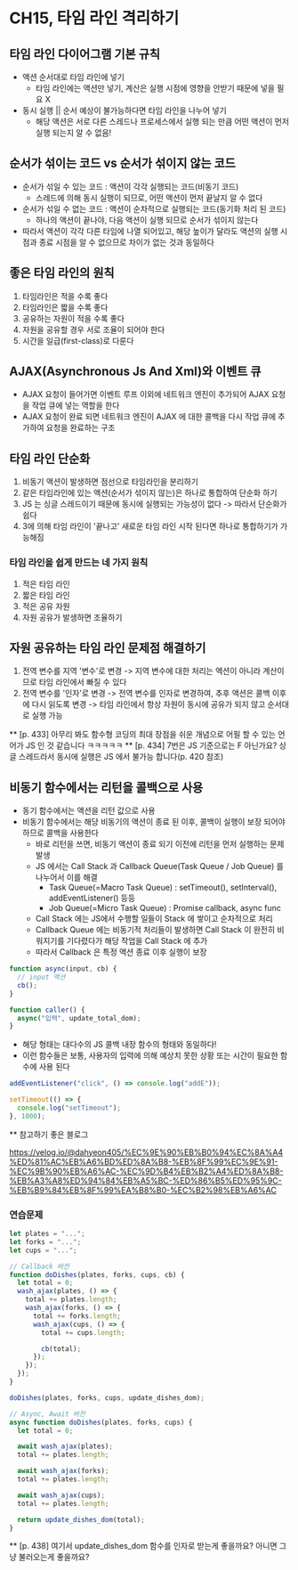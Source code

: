 # CH15, 타임 라인 격리하기

## 타임 라인 다이어그램 기본 규칙

- 액션 순서대로 타임 라인에 넣기
  - 타임 라인에는 액션만 넣기, 계산은 실행 시점에 영향을 안받기 때문에 넣을 필요 X
- 동시 실행 || 순서 예상이 불가능하다면 타임 라인을 나누어 넣기
  - 해당 액션은 서로 다른 스레드나 프로세스에서 실행 되는 만큼 어떤 액션이 먼저 실행 되는지 알 수 없음!

## 순서가 섞이는 코드 vs 순서가 섞이지 않는 코드

- 순서가 섞일 수 있는 코드 : 액션이 각각 실행되는 코드(비동기 코드)
  - 스레드에 의해 동시 실행이 되므로, 어떤 액션이 먼저 끝날지 알 수 없다
- 순서가 섞일 수 없는 코드 : 액션이 순차적으로 실행되는 코드(동기화 처리 된 코드)
  - 하나의 액션이 끝나야, 다음 액션이 실행 되므로 순서가 섞이지 않는다
- 따라서 액션이 각각 다른 타임에 나열 되어있고, 해당 높이가 달라도 액션의 실행 시점과 종료 시점을 알 수 없으므로 차이가 없는 것과 동일하다

## 좋은 타임 라인의 원칙

1. 타임라인은 적을 수록 좋다
2. 타임라인은 짧을 수록 좋다
3. 공유하는 자원이 적을 수록 좋다
4. 자원을 공유할 경우 서로 조율이 되어야 한다
5. 시간을 일급(first-class)로 다룬다

## AJAX(Asynchronous Js And Xml)와 이벤트 큐

- AJAX 요청이 들어가면 이벤트 루프 이외에 네트워크 엔진이 추가되어 AJAX 요청을 작업 큐에 넣는 역할을 한다
- AJAX 요청이 완료 되면 네트워크 엔진이 AJAX 에 대한 콜백을 다시 작업 큐에 추가하여 요청을 완료하는 구조

## 타임 라인 단순화

1. 비동기 액션이 발생하면 점선으로 타임라인을 분리하기
2. 같은 타임라인에 있는 액션(순서가 섞이지 않는)은 하나로 통합하여 단순화 하기
3. JS 는 싱글 스레드이기 때문에 동시에 실행되는 가능성이 없다 -> 따라서 단순화가 쉽다
4. 3에 의해 타임 라인이 '끝나고' 새로운 타임 라인 시작 된다면 하나로 통합하기가 가능해짐

### 타임 라인을 쉽게 만드는 네 가지 원칙

1. 적은 타임 라인
2. 짧은 타임 라인
3. 적은 공유 자원
4. 자원 공유가 발생하면 조율하기

## 자원 공유하는 타임 라인 문제점 해결하기

1. 전역 변수를 지역 '변수'로 변경 -> 지역 변수에 대한 처리는 액션이 아니라 계산이므로 타임 라인에서 빠질 수 있다
2. 전역 변수를 '인자'로 변경 -> 전역 변수를 인자로 변경하여, 추후 액션은 콜백 이후에 다시 읽도록 변경 -> 타임 라인에서 항상 자원이 동시에 공유가 되지 않고 순서대로 실행 가능

\*\* [p. 433] 아무리 봐도 함수형 코딩의 최대 장점을 쉬운 개념으로 어필 할 수 있는 언어가 JS 인 것 같습니다 ㅋㅋㅋㅋㅋ
\*\* [p. 434] 7번은 JS 기준으로는 F 아닌가요? 싱글 스레드라서 동시에 실행은 JS 에서 불가능 합니다(p. 420 참조)

## 비동기 함수에서는 리턴을 콜백으로 사용

- 동기 함수에서는 액션을 리턴 값으로 사용
- 비동기 함수에서는 해당 비동기의 액션이 종료 된 이후, 콜백이 실행이 보장 되어야 하므로 콜백을 사용한다
  - 바로 리턴을 쓰면, 비동기 액션이 종료 되기 이전에 리턴을 먼저 실행하는 문제 발생
  - JS 에서는 Call Stack 과 Callback Queue(Task Queue / Job Queue) 를 나누어서 이를 해결
    - Task Queue(=Macro Task Queue) : setTimeout(), setInterval(), addEventListener() 등등
    - Job Queue(=Micro Task Queue) : Promise callback, async func
  - Call Stack 에는 JS에서 수행할 일들이 Stack 에 쌓이고 순차적으로 처리
  - Callback Queue 에는 비동기적 처리들이 발생하면 Call Stack 이 완전히 비워지기를 기다렸다가 해당 작업을 Call Stack 에 추가
  - 따라서 Callback 은 특정 액션 종료 이후 실행이 보장

```js
function async(input, cb) {
  // input 액션
  cb();
}

function caller() {
  async("입력", update_total_dom);
}
```

- 해당 형태는 대다수의 JS 콜백 내장 함수의 형태와 동일하다!
- 이런 함수들은 보통, 사용자의 입력에 의해 예상치 못한 상황 또는 시간이 필요한 함수에 사용 된다

```js
addEventListener("click", () => console.log("addE"));

setTimeout(() => {
  console.log("setTimeout");
}, 1000);
```

\*\* 참고하기 좋은 블로그

https://velog.io/@dahyeon405/%EC%9E%90%EB%B0%94%EC%8A%A4%ED%81%AC%EB%A6%BD%ED%8A%B8-%EB%8F%99%EC%9E%91-%EC%9B%90%EB%A6%AC-%EC%9D%B4%EB%B2%A4%ED%8A%B8-%EB%A3%A8%ED%94%84%EB%A5%BC-%ED%86%B5%ED%95%9C-%EB%B9%84%EB%8F%99%EA%B8%B0-%EC%B2%98%EB%A6%AC

### 연습문제

```js
let plates = "...";
let forks = "...";
let cups = "...";

// Callback 버전
function doDishes(plates, forks, cups, cb) {
  let total = 0;
  wash_ajax(plates, () => {
    total += plates.length;
    wash_ajax(forks, () => {
      total += forks.length;
      wash_ajax(cups, () => {
        total += cups.length;

        cb(total);
      });
    });
  });
}

doDishes(plates, forks, cups, update_dishes_dom);

// Async, Await 버전
async function doDishes(plates, forks, cups) {
  let total = 0;

  await wash_ajax(plates);
  total += plates.length;

  await wash_ajax(forks);
  total += plates.length;

  await wash_ajax(cups);
  total += plates.length;

  return update_dishes_dom(total);
}
```

\*\* [p. 438] 여기서 update_dishes_dom 함수를 인자로 받는게 좋을까요? 아니면 그냥 불러오는게 좋을까요?

<!-- update_dishes_dom 함수를 doDishes 함수의 인자로 전달하는 것이 좋을지, 아니면 그냥 doDishes 함수 내에서 직접 호출하는 것이 좋을지는 여러 가지 요소에 따라 달라집니다.

재사용성: update_dishes_dom 함수를 인자로 전달하면 doDishes 함수는 다른 업데이트 함수와 함께 재사용될 수 있습니다. 이는 doDishes 함수의 유연성을 높이고 코드의 재사용성을 향상시킵니다.

결합도: update_dishes_dom 함수를 직접 호출하면 doDishes 함수와 update_dishes_dom 함수 사이의 결합도가 높아집니다. 이는 doDishes 함수가 update_dishes_dom 함수의 구현에 의존하게 만들며, 이는 유지 관리와 테스트를 어렵게 만들 수 있습니다.

테스트 용이성: update_dishes_dom 함수를 인자로 전달하면 doDishes 함수를 테스트할 때 모의 함수(mock function)를 사용하여 update_dishes_dom 함수의 동작을 시뮬레이션할 수 있습니다. 이는 doDishes 함수의 단위 테스트를 쉽게 만듭니다. -->
